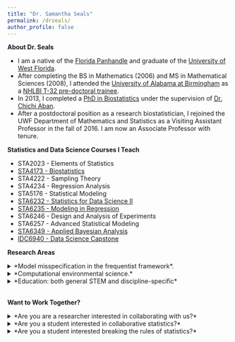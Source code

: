 ```yaml
---
title: "Dr. Samantha Seals"
permalink: /drseals/
author_profile: false
---
```


**About Dr. Seals**

- I am a native of the [Florida Panhandle](https://en.wikipedia.org/wiki/Florida_panhandle) and graduate of the [University of West Florida](https://uwf.edu/hmcse/departments/mathematics-and-statistics/). 
- After completing the BS in Mathematics (2006) and MS in Mathematical Sciences (2008), I attended the [University of Alabama at Birmingham](https://www.uab.edu/soph/home/biostatistics) as a [NHLBI T-32 pre-doctoral trainee](https://sites.uab.edu/bstepit32/).
- In 2013, I completed a [PhD in Biostatistics](https://digitalcommons.library.uab.edu/etd-collection/2936/) under the supervision of [Dr. Chichi Aban](https://scholars.uab.edu/1922-inmaculada-aban). 
- After a postdoctoral position as a research biostatistician, I rejoined the UWF Department of Mathematics and Statistics as a Visiting Assistant Professor in the fall of 2016. I am now an Associate Professor with tenure.

**Statistics and Data Science Courses I Teach**

- STA2023 - Elements of Statistics
- [STA4173 - Biostatistics](https://samanthaseals.github.io/STA4173/)
- STA4222 - Sampling Theory
- STA4234 - Regression Analysis
- STA5176 - Statistical Modeling
- [STA6232 - Statistics for Data Science II](https://samanthaseals.github.io/STA6232/)
- [STA6235 - Modeling in Regression](https://samanthaseals.github.io/STA6235/)
- STA6246 - Design and Analysis of Experiments
- STA6257 - Advanced Statistical Modeling
- [STA6349 - Applied Bayesian Analysis](https://samanthaseals.github.io/STA6349/)
- [IDC6940 - Data Science Capstone](https://capstone4ds.github.io/)

**Research Areas**

<details>

<summary>*Model misspecification in the frequentist framework*.</summary> 

- How are our analysis results and overall message affected when we misspecify the design matrix, underlying distribution for the outcome, or the working covariance structure.
- How are analysis results and overall message affected when we break an assumption (or multiple assumptions) of the parametric model?
- This area generally involves performing simulation studies. We do this so that we know the true value of *&theta;*, the parameter of interest. We then explore the bias and mean square error to quantify the effects of model misspecification. We can also look at model fit indices to determine how choice of underlying distribution, working covariance structure, or design matrix will affect selection of the correct model.

</details>

<details>

<summary>*Computational environmental science.*</summary> 

- Please see the *[Computational Geomorphology & Modeling Lab](https://cgmlabuwf.github.io/)*.
- How can we use mathematics and statistics to answer questions about the natural environment around us? 
    - We are interested in modeling and predicting natural phenomena and changes within our local environment. 
- Because the University maintains an active research site on Pensacola Beach, we have natural opportunities for collaboration with the Department of Earth and Environmental Science.

</details>

<details>

<summary>*Education: both general STEM and discipline-specific*</summary> 

- What are the longitudinal effects of student-led interventions in gateway STEM courses?
- What instructional tools improve student outcomes in the statistics classroom? 
- How are student learning outcomes impacted when STEM courses naturally infuse statistics into the curriculum?
- When are significant learning gains made during statistics and data science graduate programs? 
    - Is there a difference in when learning gains are made between those in statistics, biostatistics, and data science programs?
    
</details> <br>

**Want to Work Together?**

<details>

<summary>*Are you are a researcher interested in collaborating with us?*</summary>

- As a result of my extensive biostatistics training and experience, I truly love collaborating with other researchers, especially students. Please note that our skills are not only applicable to "science" topics -- our skills are applicable to anywhere there's data!
- Please reach out if you think this may be a good fit! It is a wonderful experience to see how students begin connecting the dots, understanding their role as partners in scientific research.
- The main expectations within collaborations include a reasonable timeline for project deliverables and formal co-authorship for both the lab director and collaborating student on any resulting presentation or manuscript.

</details>

<details>

<summary>*Are you a student interested in collaborative statistics?*</summary>

- As a collaborative researcher and educator, I especially enjoy including students in collaborative projects. My goal is to model how to form and maintain respectful and productive collaborative relationships. 
- This side of the lab gives students a formal collaborative experience resulting in a non-statistics or data science-focused research product to showcase to potential employers. 
- The main expectations of collaborative students are a willingness to collaborate outside of your field, learn necessary statistical and/or science concepts, and a willingness to learn and improve your R programming skills.

</details> 

<details>

<summary>*Are you a student interested breaking the rules of statistics?*</summary>

- As a curious mathematician and statistician, I have a lot of "what happens to analysis results when this assumption is broken?" questions ready for students to answer via Proseminar or Capstone. 
    - If you think about it - you probably do too! Let's consider OLS regression. We know that OLS assumes that the residuals are normally distributed with mean 0 and some constant standard deviation. 
        - What happens if the residuals have a Poisson distribution? A uniform distribution? 
        - What happens if the standard deviation is not constant? How does this change depending on the level of heterogeneity?
        - How do the observed relationships above change as our sample size increases? (i.e., what are the asymptotic properties?)
- The main expectations of simulation-based students are a willingness to learn necessary mathematical and/or statistical  concepts, a willingness to learn and improve their R programming skills, and to have an inherent understanding that research-related things will go very wrong more than once.

</details>
<br><br><br><br>










